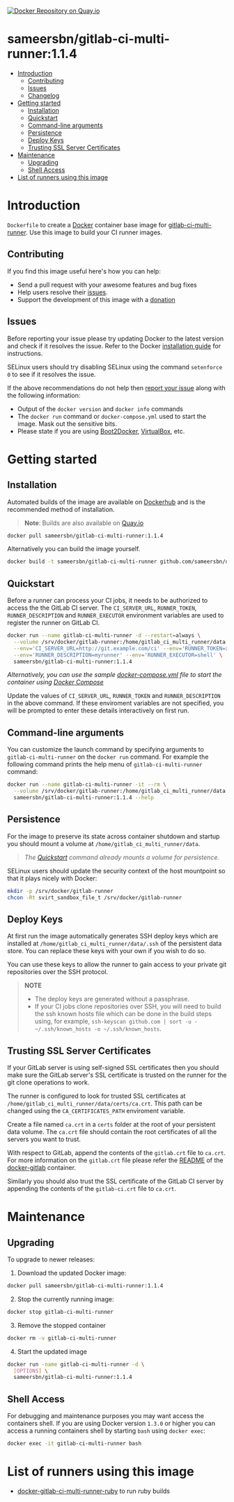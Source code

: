 [![Docker Repository on Quay.io](https://quay.io/repository/sameersbn/gitlab-ci-multi-runner/status "Docker Repository on Quay.io")](https://quay.io/repository/sameersbn/gitlab-ci-multi-runner)

# sameersbn/gitlab-ci-multi-runner:1.1.4

- [Introduction](#introduction)
  - [Contributing](#contributing)
  - [Issues](#issues)
  - [Changelog](Changelog.md)
- [Getting started](#getting-started)
  - [Installation](#installation)
  - [Quickstart](#quickstart)
  - [Command-line arguments](#command-line-arguments)
  - [Persistence](#persistence)
  - [Deploy Keys](#deploy-keys)
  - [Trusting SSL Server Certificates](#trusting-ssl-server-certificates)
- [Maintenance](#maintenance)
  - [Upgrading](#upgrading)
  - [Shell Access](#shell-access)
- [List of runners using this image](#list-of-runners-using-this-image)

# Introduction

`Dockerfile` to create a [Docker](https://www.docker.com/) container base image for [gitlab-ci-multi-runner](https://gitlab.com/gitlab-org/gitlab-ci-multi-runner). Use this image to build your CI runner images.

## Contributing

If you find this image useful here's how you can help:

- Send a pull request with your awesome features and bug fixes
- Help users resolve their [issues](../../issues?q=is%3Aopen+is%3Aissue).
- Support the development of this image with a [donation](http://www.damagehead.com/donate/)

## Issues

Before reporting your issue please try updating Docker to the latest version and check if it resolves the issue. Refer to the Docker [installation guide](https://docs.docker.com/installation) for instructions.

SELinux users should try disabling SELinux using the command `setenforce 0` to see if it resolves the issue.

If the above recommendations do not help then [report your issue](../../issues/new) along with the following information:

- Output of the `docker version` and `docker info` commands
- The `docker run` command or `docker-compose.yml` used to start the image. Mask out the sensitive bits.
- Please state if you are using [Boot2Docker](http://www.boot2docker.io), [VirtualBox](https://www.virtualbox.org), etc.

# Getting started

## Installation

Automated builds of the image are available on [Dockerhub](https://hub.docker.com/r/sameersbn/gitlab-ci-multi-runner) and is the recommended method of installation.

> **Note**: Builds are also available on [Quay.io](https://quay.io/repository/sameersbn/gitlab-ci-multi-runner)

```bash
docker pull sameersbn/gitlab-ci-multi-runner:1.1.4
```

Alternatively you can build the image yourself.

```bash
docker build -t sameersbn/gitlab-ci-multi-runner github.com/sameersbn/docker-gitlab-ci-multi-runner
```

## Quickstart

Before a runner can process your CI jobs, it needs to be authorized to access the the GitLab CI server. The `CI_SERVER_URL`, `RUNNER_TOKEN`, `RUNNER_DESCRIPTION` and `RUNNER_EXECUTOR` environment variables are used to register the runner on GitLab CI.

```bash
docker run --name gitlab-ci-multi-runner -d --restart=always \
  --volume /srv/docker/gitlab-runner:/home/gitlab_ci_multi_runner/data \
  --env='CI_SERVER_URL=http://git.example.com/ci' --env='RUNNER_TOKEN=xxxxxxxxx' \
  --env='RUNNER_DESCRIPTION=myrunner' --env='RUNNER_EXECUTOR=shell' \
  sameersbn/gitlab-ci-multi-runner:1.1.4
```

*Alternatively, you can use the sample [docker-compose.yml](docker-compose.yml) file to start the container using [Docker Compose](https://docs.docker.com/compose/)*

Update the values of `CI_SERVER_URL`, `RUNNER_TOKEN` and `RUNNER_DESCRIPTION` in the above command. If these enviroment variables are not specified, you will be prompted to enter these details interactively on first run.

## Command-line arguments

You can customize the launch command by specifying arguments to `gitlab-ci-multi-runner` on the `docker run` command. For example the following command prints the help menu of `gitlab-ci-multi-runner` command:

```bash
docker run --name gitlab-ci-multi-runner -it --rm \
  --volume /srv/docker/gitlab-runner:/home/gitlab_ci_multi_runner/data \
  sameersbn/gitlab-ci-multi-runner:1.1.4 --help
```

## Persistence

For the image to preserve its state across container shutdown and startup you should mount a volume at `/home/gitlab_ci_multi_runner/data`.

> *The [Quickstart](#quickstart) command already mounts a volume for persistence.*

SELinux users should update the security context of the host mountpoint so that it plays nicely with Docker:

```bash
mkdir -p /srv/docker/gitlab-runner
chcon -Rt svirt_sandbox_file_t /srv/docker/gitlab-runner
```

## Deploy Keys

At first run the image automatically generates SSH deploy keys which are installed at `/home/gitlab_ci_multi_runner/data/.ssh` of the persistent data store. You can replace these keys with your own if you wish to do so.

You can use these keys to allow the runner to gain access to your private git repositories over the SSH protocol.

> **NOTE**
>
> - The deploy keys are generated without a passphrase.
> - If your CI jobs clone repositories over SSH, you will need to build the ssh known hosts file which can be done in the build steps using, for example, `ssh-keyscan github.com | sort -u - ~/.ssh/known_hosts -o ~/.ssh/known_hosts`.

## Trusting SSL Server Certificates

If your GitLab server is using self-signed SSL certificates then you should make sure the GitLab server's SSL certificate is trusted on the runner for the git clone operations to work.

The runner is configured to look for trusted SSL certificates at `/home/gitlab_ci_multi_runner/data/certs/ca.crt`. This path can be changed using the `CA_CERTIFICATES_PATH` enviroment variable.

Create a file named `ca.crt` in a `certs` folder at the root of your persistent data volume. The `ca.crt` file should contain the root certificates of all the servers you want to trust.

With respect to GitLab, append the contents of the `gitlab.crt` file to `ca.crt`. For more information on the `gitlab.crt` file please refer the [README](https://github.com/sameersbn/docker-gitlab/blob/master/README.md#ssl) of the [docker-gitlab](https://github.com/sameersbn/docker-gitlab) container.

Similarly you should also trust the SSL certificate of the GitLab CI server by appending the contents of the `gitlab-ci.crt` file to `ca.crt`.

# Maintenance

## Upgrading

To upgrade to newer releases:

  1. Download the updated Docker image:

  ```bash
  docker pull sameersbn/gitlab-ci-multi-runner:1.1.4
  ```

  2. Stop the currently running image:

  ```bash
  docker stop gitlab-ci-multi-runner
  ```

  3. Remove the stopped container

  ```bash
  docker rm -v gitlab-ci-multi-runner
  ```

  4. Start the updated image

  ```bash
  docker run -name gitlab-ci-multi-runner -d \
    [OPTIONS] \
    sameersbn/gitlab-ci-multi-runner:1.1.4
  ```

## Shell Access

For debugging and maintenance purposes you may want access the containers shell. If you are using Docker version `1.3.0` or higher you can access a running containers shell by starting `bash` using `docker exec`:

```bash
docker exec -it gitlab-ci-multi-runner bash
```

# List of runners using this image

* [docker-gitlab-ci-multi-runner-ruby](https://github.com/outcoldman/docker-gitlab-ci-multi-runner-ruby) to run ruby builds
